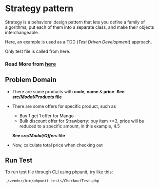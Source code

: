 # Strategy pattern

Strategy is a behavioral design pattern that lets you define a family of algorithms, put each of them into a separate class, and make their objects interchangeable.

Here, an example is used as a TDD (_Test Driven Development_) approach.

Only test file is called from here.

### Read More from [here](https://refactoring.guru/design-patterns/strategy)

## Problem Domain

- There are some products with **code**, **name** & **price**. **See _src/Modal/Products_ file**
- There are some offers for specific product, such as
  - Buy 1 get 1 offer for Mango
  - Bulk discount offer for Strawberry: buy item >=3, price will be reduced to a specific amount, in this example, 4.5
    
  **See _src/Modal/Offers_ file**
- Now, calculate total price when checking out


## Run Test
To run test file through CLI using phpunit, try like this:
```angular2html
./vendor/bin/phpunit tests/CheckoutTest.php
```
